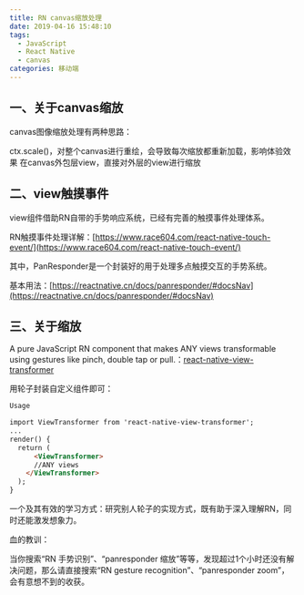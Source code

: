 ```yaml
---
title: RN canvas缩放处理
date: 2019-04-16 15:48:10
tags: 
  - JavaScript 
  - React Native
  - canvas
categories: 移动端
---
```


## 一、关于canvas缩放

canvas图像缩放处理有两种思路：

ctx.scale()，对整个canvas进行重绘，会导致每次缩放都重新加载，影响体验效果
在canvas外包层view，直接对外层的view进行缩放

## 二、view触摸事件

view组件借助RN自带的手势响应系统，已经有完善的触摸事件处理体系。

RN触摸事件处理详解：[https://www.race604.com/react-native-touch-event/](https://www.race604.com/react-native-touch-event/)

其中，PanResponder是一个封装好的用于处理多点触摸交互的手势系统。

基本用法：[https://reactnative.cn/docs/panresponder/#docsNav](https://reactnative.cn/docs/panresponder/#docsNav)

## 三、关于缩放

A pure JavaScript RN component that makes ANY views transformable using gestures like pinch, double tap or pull.：[react-native-view-transformer](https://github.com/ldn0x7dc/react-native-view-transformer)

用轮子封装自定义组件即可：

``` html
Usage

import ViewTransformer from 'react-native-view-transformer';
...
render() {
  return (
      <ViewTransformer>
      //ANY views
    </ViewTransformer>
  );
}
```

一个及其有效的学习方式：研究别人轮子的实现方式，既有助于深入理解RN，同时还能激发想象力。

血的教训：

当你搜索“RN 手势识别”、“panresponder 缩放”等等，发现超过1个小时还没有解决问题，那么请直接搜索“RN gesture recognition”、“panresponder zoom”，会有意想不到的收获。
